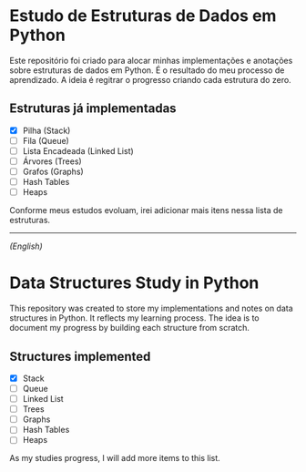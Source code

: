 # Estudo de Estruturas de Dados em Python

Este repositório foi criado para alocar minhas implementações e anotações sobre estruturas de dados em Python. É o resultado do meu processo de aprendizado. A ideia é regitrar o progresso criando cada estrutura do zero.

## Estruturas já implementadas

- [X] Pilha (Stack)
- [ ] Fila (Queue)
- [ ] Lista Encadeada (Linked List)
- [ ] Árvores (Trees)
- [ ] Grafos (Graphs)
- [ ] Hash Tables
- [ ] Heaps

Conforme meus estudos evoluam, irei adicionar mais itens nessa lista de estruturas.

---

*(English)*
# Data Structures Study in Python

This repository was created to store my implementations and notes on data structures in Python. It reflects my learning process. The idea is to document my progress by building each structure from scratch.

## Structures implemented

- [X] Stack
- [ ] Queue
- [ ] Linked List
- [ ] Trees
- [ ] Graphs
- [ ] Hash Tables
- [ ] Heaps

As my studies progress, I will add more items to this list.
